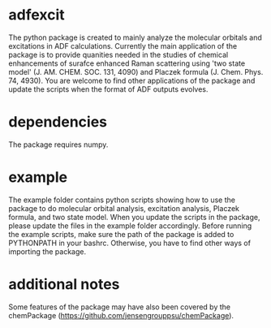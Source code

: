 # adfexcit
The python package is created to mainly analyze the molecular orbitals and excitations in ADF calculations. Currently the main application of the package is to provide quanities needed in the studies of chemical enhancements of surafce enhanced Raman scattering using 'two state model' (J. AM. CHEM. SOC. 131, 4090) and Placzek formula (J. Chem. Phys. 74, 4930). You are welcome to find other applications of the package and update the scripts when the format of ADF outputs evolves. 

# dependencies
The package requires numpy.

# example
The example folder contains python scripts showing how to use the package to do molecular orbital analysis, excitation analysis, Placzek formula, and two state model. When you update the scripts in the package, please update the files in the example folder accordingly. Before running the example scripts, make sure the path of the package is added to PYTHONPATH in your bashrc. Otherwise, you have to find other ways of importing the package. 

# additional notes
Some features of the package may have also been covered by the chemPackage (https://github.com/jensengrouppsu/chemPackage). 






